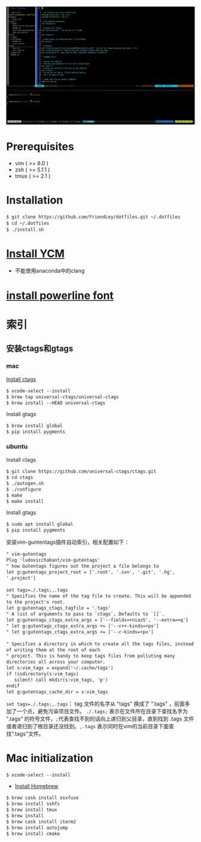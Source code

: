 ![](./imgs/zsh_tmux_vim_screenshot.png)

# Prerequisites

 - vim ( >= 8.0 )
 - zsh ( >= 5.1.1 )
 - tmux ( >= 2.1 )

# Installation

```bash
$ git clone https://github.com/FriendLey/dotfiles.git ~/.dotfiles
$ cd ~/.dotfiles
$ ./install.sh
```

# [Install YCM](https://github.com/ycm-core/YouCompleteMe)

 - 不能使用anaconda中的clang

# [install powerline font](https://github.com/powerline/fonts)

# 索引

## 安装ctags和gtags

### mac

[Install ctags](http://docs.ctags.io/en/latest/building.html)

```shell
$ xcode-select --install
$ brew tap universal-ctags/universal-ctags
$ brew install --HEAD universal-ctags
```

Install gtags

```shell
$ brew install global
$ pip install pygments
```

### ubuntu

Install ctags

```shell
$ git clone https://github.com/universal-ctags/ctags.git
$ cd ctags
$ ./autogen.sh
$ ./configure
$ make
$ make install
```

Install gtags

```shell
$ sudo apt install global
$ pip install pygments
```

安装vim-guntentags插件自动索引，相关配置如下：

```shell
" vim-gutentags
Plug 'ludovicchabant/vim-gutentags'
" how Gutentags figures out the project a file belongs to
let g:gutentags_project_root = ['.root', '.svn', '.git', '.hg', '.project']

set tags=./.tags;,.tags
" Specifies the name of the tag file to create. This will be appended to the project's root.
let g:gutentags_ctags_tagfile = '.tags'
" A list of arguments to pass to `ctags`, Defaults to `[]`.
let g:gutentags_ctags_extra_args = ['--fields=+niazS', '--extra=+q']
" let g:gutentags_ctags_extra_args += ['--c++-kinds=+px']
" let g:gutentags_ctags_extra_args += ['--c-kinds=+px']

" Specifies a directory in which to create all the tags files, instead of writing them at the root of each
" project. This is handy to keep tags files from polluting many directories all across your computer.
let s:vim_tags = expand('~/.cache/tags')
if !isdirectory(s:vim_tags)
   silent! call mkdir(s:vim_tags, 'p')
endif
let g:gutentags_cache_dir = s:vim_tags
```

`set tags=./.tags;,.tags`： tag 文件的名字从 "tags" 换成了 ".tags" ，前面多加了一个点，避免污染项目文件。 `./.tags;` 表示在文件所在目录下查找名字为 ".tags" 的符号文件，`;`代表查找不到的话向上递归到父目录，直到找到 .tags 文件或者递归到了根目录还没找到。`,.tags` 表示同时在vim的当前目录下面查找".tags"文件。



# Mac initialization

```shell
$ xcode-select --install
```

- [Install Homebrew](https://brew.sh/) 

```shell
$ brew cask install osxfuse
$ brew install sshfs
$ brew install tmux
$ brew install 
$ brew cask install iterm2
$ brew install autojump
$ brew install cmake
```

